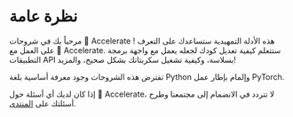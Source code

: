 # نظرة عامة

مرحباً بك في شروحات 🤗 Accelerate ! هذه الأدلة التمهيدية ستساعدك على التعرف على العمل مع 🤗 Accelerate.
ستتعلم كيفية تعديل كودك لجعله يعمل مع واجهة برمجة التطبيقات API بسلاسة، وكيفية تشغيل سكربتاتك بشكل صحيح، والمزيد!

تفترض هذه الشروحات وجود معرفة أساسية بلغة Python وإلمام بإطار عمل PyTorch.

إذا كان لديك أي أسئلة حول 🤗 Accelerate، لا تتردد في الانضمام إلى مجتمعنا وطرح أسئلتك على [المنتدى](https://discuss.huggingface.co/c/accelerate/18).